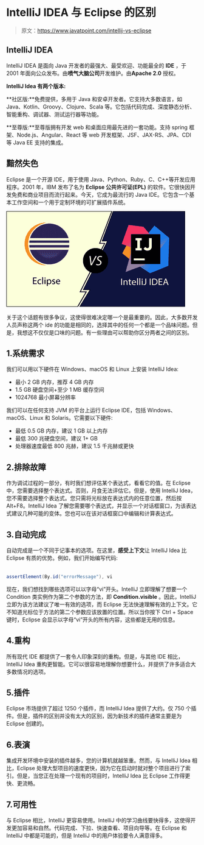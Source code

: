# IntelliJ IDEA 与 Eclipse 的区别

> 原文：<https://www.javatpoint.com/intellij-vs-eclipse>

## IntelliJ IDEA

IntelliJ IDEA 是面向 Java 开发者的最强大、最受欢迎、功能最全的 **IDE** ，于 2001 年面向公众发布。由**喷气大脑公司**开发维护。由**Apache 2.0** 授权。

**IntelliJ Idea 有两个版本:**

**社区版:**免费提供，多用于 Java 和安卓开发者。它支持大多数语言，如 Java、Kotlin、Groovy、Clojure、Scala 等。它包括代码完成、深度静态分析、智能重构、调试器、测试运行器等功能。

**至尊版:**至尊版拥有开发 web 和桌面应用最先进的一套功能。支持 spring 框架、Node.js、Angular、React 等 web 开发框架、JSF、JAX-RS、JPA、CDI 等 Java EE 支持的集成。

## 黯然失色

Eclipse 是一个开源 IDE，用于使用 Java、Python、Ruby、C、C++等开发应用程序。2001 年，IBM 发布了名为 **Eclipse 公共许可证(EPL)** 的软件。它很快因开发免费和商业项目而流行起来。今天，它成为最流行的 Java IDE。它包含一个基本工作空间和一个用于定制环境的可扩展插件系统。

![IntelliJ Idea vs Eclipse](img/e81747831347db0cca4549113c9fffb9.png)

关于这个话题有很多争议，这使得很难决定哪一个是最重要的。因此，大多数开发人员声称这两个 ide 的功能是相同的，选择其中的任何一个都是一个品味问题。但是，我想这不仅仅是口味的问题。有一些理由可以帮助你区分两者之间的区别。

## 1.系统需求

我们可以用以下硬件在 Windows、macOS 和 Linux 上安装 IntelliJ Idea:

*   最小 2 GB 内存，推荐 4 GB 内存
*   1.5 GB 硬盘空间+至少 1 MB 缓存空间
*   1024768 最小屏幕分辨率

我们可以在任何支持 JVM 的平台上运行 Eclipse IDE，包括 Windows、macOS、Linux 和 Solaris。它需要以下硬件:

*   最低 0.5 GB 内存，建议 1 GB 以上内存
*   最低 300 兆硬盘空间，建议 1+ GB
*   处理器速度最低 800 兆赫，建议 1.5 千兆赫或更快

## 2.排除故障

作为调试过程的一部分，有时我们想评估某个表达式，看看它的值。在 Eclipse 中，您需要选择整个表达式。否则，月食无法评估它。但是，使用 IntelliJ Idea，您不需要选择整个表达式。您只需将光标放在表达式内的任意位置，然后按 Alt+F8。IntelliJ Idea 了解您需要哪个表达式，并显示一个对话框窗口，为该表达式建议几种可能的变体。您也可以在该对话框窗口中编辑和计算表达式。

## 3.自动完成

自动完成是一个不同于记事本的选项。在这里，**感受上下文**让 IntelliJ Idea 比 Eclipse 有质的优势。例如，我们开始编写代码:

```java

assertElement(By.id("errorMessage"), vi

```

现在，我们想找到哪些选项可以以字母“vi”开头。IntelliJ 立即理解了想要一个 Condition 类实例作为第二个参数的方法，即 **Condition.visible** 。因此，IntelliJ 立即为该方法建议了唯一有效的选项，而 Eclipse 无法快速理解有效的上下文。它不知道光标位于方法的第二个参数应该放置的位置。所以当你按下 Ctrl + Space 键时，Eclipse 会显示以字母“vi”开头的所有内容，这些都是无用的信息。

## 4.重构

所有现代 IDE 都提供了一套令人印象深刻的重构。但是，与其他 IDE 相比，IntelliJ Idea 重构更智能。它可以很容易地理解你想要什么，并提供了许多适合大多数情况的选项。

## 5.插件

Eclipse 市场提供了超过 1250 个插件，而 IntelliJ Idea 提供了大约。仅 750 个插件。但是，插件的区别并没有太大的区别，因为新技术的插件通常主要是为 Eclipse 创建的。

## 6.表演

集成开发环境中安装的插件越多，您的计算机就越笨重。然而，与 IntelliJ Idea 相比，Eclipse 处理大型项目的速度更快，因为它在启动时就对整个项目进行了索引。但是，当您正在处理一个现有的项目时，IntelliJ Idea 比 Eclipse 工作得更快、更流畅。

## 7.可用性

与 Eclipse 相比，IntelliJ 更容易使用。IntelliJ 中的学习曲线要快得多，这使得开发更加容易和自然。代码完成、下拉、快速查看、项目向导等。在 Eclipse 和 IntelliJ 中都是可能的，但是 IntelliJ 中的用户体验要令人满意得多。